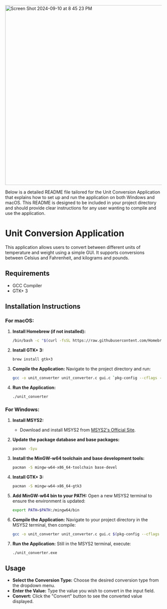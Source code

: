 
<img width="577" alt="Screen Shot 2024-09-10 at 8 45 23 PM" src="https://github.com/user-attachments/assets/fa9e38f7-0a5b-492a-9563-7b851b1e8350">

Below is a detailed README file tailored for the Unit Conversion Application that explains how to set up and run the application on both Windows and macOS. This README is designed to be included in your project directory and should provide clear instructions for any user wanting to compile and use the application.

# Unit Conversion Application

This application allows users to convert between different units of temperature and weight using a simple GUI. It supports conversions between Celsius and Fahrenheit, and kilograms and pounds.

## Requirements

- GCC Compiler
- GTK+ 3

## Installation Instructions

### For macOS:

1. **Install Homebrew (if not installed):**
   ```bash
   /bin/bash -c "$(curl -fsSL https://raw.githubusercontent.com/Homebrew/install/HEAD/install.sh)"
   ```

2. **Install GTK+ 3:**
   ```bash
   brew install gtk+3
   ```

3. **Compile the Application:**
   Navigate to the project directory and run:
   ```bash
   gcc -o unit_converter unit_converter.c gui.c `pkg-config --cflags --libs gtk+-3.0`
   ```

4. **Run the Application:**
   ```bash
   ./unit_converter
   ```

### For Windows:

1. **Install MSYS2:**
   - Download and install MSYS2 from [MSYS2's Official Site](https://www.msys2.org/).

2. **Update the package database and base packages:**
   ```bash
   pacman -Syu
   ```

3. **Install the MinGW-w64 toolchain and base development tools:**
   ```bash
   pacman -S mingw-w64-x86_64-toolchain base-devel
   ```

4. **Install GTK+ 3:**
   ```bash
   pacman -S mingw-w64-x86_64-gtk3
   ```

5. **Add MinGW-w64 bin to your PATH:**
   Open a new MSYS2 terminal to ensure the environment is updated:
   ```bash
   export PATH=$PATH:/mingw64/bin
   ```

6. **Compile the Application:**
   Navigate to your project directory in the MSYS2 terminal, then compile:
   ```bash
   gcc -o unit_converter unit_converter.c gui.c $(pkg-config --cflags --libs gtk+-3.0)
   ```

7. **Run the Application:**
   Still in the MSYS2 terminal, execute:
   ```bash
   ./unit_converter.exe
   ```

## Usage

- **Select the Conversion Type:** Choose the desired conversion type from the dropdown menu.
- **Enter the Value:** Type the value you wish to convert in the input field.
- **Convert:** Click the "Convert" button to see the converted value displayed.
